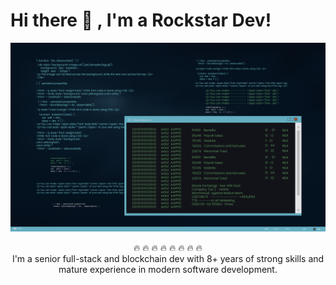 # Hi there 👋 , I'm a Rockstar Dev!

<p align="center"><img src="https://github.com/Rockstar5795/Rockstar5795/blob/main/Rockstar.jpg" alt="Rockstar"/></p>

<p align="center">
 🔥 🔥 🔥 🔥 🔥 🔥 🔥 🔥 </br>
I'm a senior full-stack and blockchain dev with 8+ years of strong skills and mature experience in modern software development.
</p>
